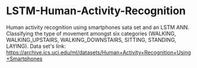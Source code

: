 # LSTM-Human-Activity-Recognition
Human activity recognition using smartphones sata set and an LSTM ANN. Classifying the type of movement amongst six categories (WALKING, WALKING_UPSTAIRS, WALKING_DOWNSTAIRS, SITTING, STANDING, LAYING). Data set's link: https://archive.ics.uci.edu/ml/datasets/Human+Activity+Recognition+Using+Smartphones
